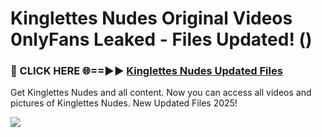# Kinglettes Nudes Original Videos 0nlyFans Leaked - Files Updated! ()

<h3>🔴 CLICK HERE 🌐==►► <a href="https://tinyurl.com/2p9ay9w9" rel="nofollow">Kinglettes Nudes Updated Files</a></h3>

Get Kinglettes Nudes and all content. Now you can access all videos and pictures of Kinglettes Nudes. New Updated Files 2025!

[![](https://i.imgur.com/KQgVmj3.gif)](https://tinyurl.com/2p9ay9w9)
